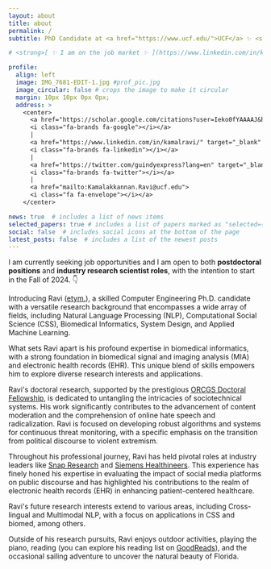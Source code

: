 ```yaml
---
layout: about
title: about
permalink: /
subtitle: PhD Candidate at <a href="https://www.ucf.edu/">UCF</a> ✨ <strong><a href="https://kamalravi.com">I am on the job market</a></strong> ✨

# <strong>[ ✨ I am on the job market ✨ ](https://www.linkedin.com/in/kamalravi/)</strong>

profile:
  align: left
  image: IMG_7681-EDIT-1.jpg #prof_pic.jpg
  image_circular: false # crops the image to make it circular
  margin: 10px 10px 0px 0px;
  address: >
    <center> 
      <a href="https://scholar.google.com/citations?user=Ieko0fYAAAAJ&hl=en" target="_blank" rel="noopener noreferrer">
      <i class="fa-brands fa-google"></i></a> 
      | 
      <a href="https://www.linkedin.com/in/kamalravi/" target="_blank" rel="noopener noreferrer">
      <i class="fa-brands fa-linkedin"></i></a> 
      |
      <a href="https://twitter.com/guindyexpress?lang=en" target="_blank" rel="noopener noreferrer">
      <i class="fa-brands fa-twitter"></i></a>
      | 
      <a href="mailto:Kamalakkannan.Ravi@ucf.edu">
      <i class="fa fa-envelope"></i></a> 
    </center> 

news: true  # includes a list of news items
selected_papers: true # includes a list of papers marked as "selected={true}"
social: false  # includes social icons at the bottom of the page
latest_posts: false  # includes a list of the newest posts
---
```


I am currently seeking job opportunities and I am open to both <strong>postdoctoral positions</strong> and <strong>industry research scientist roles</strong>, with the intention to start in the Fall of 2024. 👇

Introducing Ravi ([etym.](/name/)), a skilled Computer Engineering Ph.D. candidate with a versatile research background that encompasses a wide array of fields, including Natural Language Processing (NLP), Computational Social Science (CSS), Biomedical Informatics, System Design, and Applied Machine Learning.

What sets Ravi apart is his profound expertise in biomedical informatics, with a strong foundation in biomedical signal and imaging analysis (MIA) and electronic health records (EHR). This unique blend of skills empowers him to explore diverse research interests and applications.

Ravi's doctoral research, supported by the prestigious [ORCGS Doctoral Fellowship](https://graduate.ucf.edu/fellowships/), is dedicated to untangling the intricacies of sociotechnical systems. His work significantly contributes to the advancement of content moderation and the comprehension of online hate speech and radicalization. Ravi is focused on developing robust algorithms and systems for continuous threat monitoring, with a specific emphasis on the transition from political discourse to violent extremism.

<!-- Guided by [Adan Vela](https://iems.ucf.edu/faculty/adan-e-vela/) and [Rickard Ewetz](http://www.ece.ucf.edu/~ewetz/), -->

Throughout his professional journey, Ravi has held pivotal roles at industry leaders like [Snap Research](https://research.snap.com/) and [Siemens Healthineers](https://www.siemens-healthineers.com/). This experience has finely honed his expertise in evaluating the impact of social media platforms on public discourse and has highlighted his contributions to the realm of electronic health records (EHR) in enhancing patient-centered healthcare.

Ravi's future research interests extend to various areas, including Cross-lingual and Multimodal NLP, with a focus on applications in CSS and biomed, among others.

Outside of his research pursuits, Ravi enjoys outdoor activities, playing the piano, reading (you can explore his reading list on [GoodReads](https://www.goodreads.com/user/show/51003861-ravi)), and the occasional sailing adventure to uncover the natural beauty of Florida.


<!-- Ravi ([etym.](/name/)), an accomplished Computer Engineering Ph.D. candidate, has a multifaceted research background that spans a range of disciplines, showcasing his versatility and expertise. His areas of specialization include Natural Language Processing, Computational Linguistics, Biomedical Informatics, System Design, and Applied Machine Learning.

In addition to his expertise in NLP, Ravi has a strong foundation in biomedical informatics, with experience in biomedical signal and imaging analysis (MIA) and electronic health records (EHR). This unique blend of skills allows him to explore a wide array of research interests and applications.

Ravi's innovative research endeavors focus on decoding the complexities of sociotechnical systems, contributing to enhanced content moderation and a deeper understanding of online hate speech and radicalization. Under the guidance of [Adan Vela](https://iems.ucf.edu/faculty/adan-e-vela/) and [Rickard Ewetz](http://www.ece.ucf.edu/~ewetz/), his doctoral research is dedicated to constructing robust and explainable algorithms for continuous threat monitoring. He specifically examines the transition from political discourse to violent extremism, often influenced by electoral motives.

Supported by the esteemed [ORCGS Doctoral Fellowship](https://graduate.ucf.edu/fellowships/), Ravi's professional trajectory includes significant roles at industry-leading organizations such as [Snap Research](https://research.snap.com/) and [Siemens Healthineers](https://www.siemens-healthineers.com/). This experience has honed his expertise in assessing the substantial impact of social media platforms on public discourse.

Motivated by his vision of creating safe digital environments and fostering a harmonious technological society, Ravi's future research ambitions extend to areas such as Cross-lingual and Multimodal NLP. These endeavors aim to augment content moderation strategies and improve responsible online communication practices. His comprehensive background, spanning NLP, biomedical informatics, and more, positions him as a valuable researcher with a broad scope of application areas, including CSS and biomedical informatics.

In his leisure hours, Ravi enjoys the outdoors, playing the piano, reading ([GoodReads](https://www.goodreads.com/user/show/51003861-ravi)), and occasionally sailing to explore Florida. -->

<!-- 
Ravi ([etym.](/name/)), a Computer Engineering Ph.D. candidate, is a dedicated researcher specializing in Natural Language Processing, Computational Linguistics, System Design, and Applied Machine Learning. His innovative research works to decode the complexities of sociotechnical systems, paving the way for enhanced content moderation and a deeper understanding of online hate speech and radicalization.

Guided by [Adan Vela](https://iems.ucf.edu/faculty/adan-e-vela/) and [Rickard Ewetz](http://www.ece.ucf.edu/~ewetz/), his doctoral research aims to construct robust and explainable algorithms for continuous threat monitoring, specifically examining the transition from political discourse to violent extremism spurred by electoral motives.

Supported by the esteemed [ORCGS Doctoral Fellowship](https://graduate.ucf.edu/fellowships/), Ravi's professional trajectory includes significant roles at industry-leading organizations such as [Snap Research](https://research.snap.com/) and [Siemens Healthineers](https://www.siemens-healthineers.com/). This experience has honed his expertise in assessing the substantial impact of social media platforms on public discourse.

Motivated by his vision of safe digital environments and a harmonious technological society, Ravi's future research ambitions lie in the realms of Cross-lingual and Multimodal NLP, aimed at augmenting content moderation strategies.

In his leisure hours, Ravi enjoys the outdoors, playing the piano, reading ([GoodReads](https://www.goodreads.com/user/show/51003861-ravi)), and occasionally sailing to explore Florida. -->